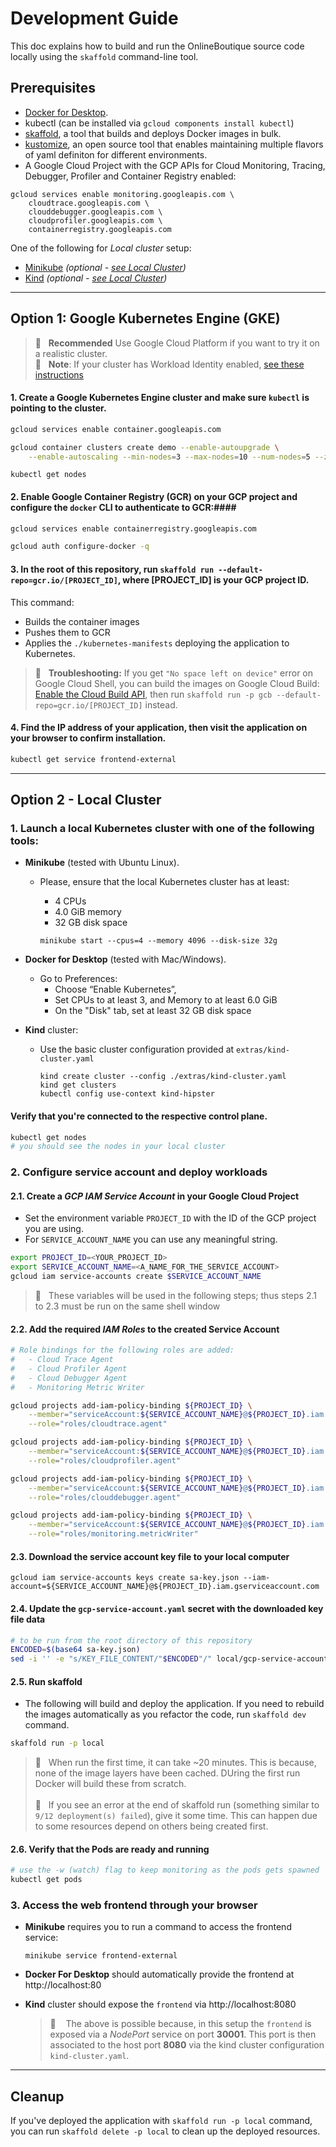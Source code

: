 # Development Guide

This doc explains how to build and run the OnlineBoutique source code locally
using the `skaffold` command-line tool.

## Prerequisites

- [Docker for Desktop](https://www.docker.com/products/docker-desktop).
- kubectl (can be installed via `gcloud components install kubectl`)
- [skaffold](https://skaffold.dev/docs/install/), a tool that builds and deploys
Docker images in bulk.
- [kustomize](https://kubectl.docs.kubernetes.io/installation/kustomize/), an
open source tool that enables maintaining multiple flavors of yaml definiton
for different environments.
- A Google Cloud Project with the GCP APIs for Cloud Monitoring, Tracing, Debugger, Profiler and Container Registry enabled:
```
gcloud services enable monitoring.googleapis.com \
    cloudtrace.googleapis.com \
    clouddebugger.googleapis.com \
    cloudprofiler.googleapis.com \
    containerregistry.googleapis.com
```

One of the following for _Local cluster_ setup:
- [Minikube](https://minikube.sigs.k8s.io/docs/start/) _(optional - [see Local Cluster](#option-2---local-cluster))_
- [Kind](https://kind.sigs.k8s.io/) _(optional - [see Local Cluster](#option-2---local-cluster))_
---

## Option 1: Google Kubernetes Engine (GKE)

> 🎯 &nbsp;&nbsp;**Recommended** Use Google Cloud Platform if you want to try it on
> a realistic cluster. <br>
> 🎯 &nbsp;&nbsp;**Note**: If your cluster has Workload Identity enabled,
> [see these instructions](/docs/workload-identity.md)

#### 1.  Create a Google Kubernetes Engine cluster and make sure `kubectl` is pointing to the cluster.
```sh
gcloud services enable container.googleapis.com
```

```sh
gcloud container clusters create demo --enable-autoupgrade \
    --enable-autoscaling --min-nodes=3 --max-nodes=10 --num-nodes=5 --zone=us-central1-a
```

```
kubectl get nodes
```

#### 2.  Enable Google Container Registry (GCR) on your GCP project and configure the `docker` CLI to authenticate to GCR:####

```sh
gcloud services enable containerregistry.googleapis.com
```

```sh
gcloud auth configure-docker -q
```

#### 3.  In the root of this repository, run `skaffold run --default-repo=gcr.io/[PROJECT_ID]`, where [PROJECT_ID] is your GCP project ID.

This command:

- Builds the container images
- Pushes them to GCR
- Applies the `./kubernetes-manifests` deploying the application to Kubernetes.

> 🎯 &nbsp;&nbsp;**Troubleshooting:** If you get `"No space left on device"` error on Google
Cloud Shell, you can build the images on Google Cloud Build: [Enable the
Cloud Build
API](https://console.cloud.google.com/flows/enableapi?apiid=cloudbuild.googleapis.com),
then run `skaffold run -p gcb --default-repo=gcr.io/[PROJECT_ID]` instead.

#### 4.  Find the IP address of your application, then visit the application on your browser to confirm installation.
```sh
kubectl get service frontend-external
```
---

## Option 2 - Local Cluster

### 1. Launch a local Kubernetes cluster with one of the following tools:

- **Minikube** (tested with Ubuntu Linux).
  - Please, ensure that the local Kubernetes cluster has at least:
    - 4 CPUs
    - 4.0 GiB memory
    - 32 GB disk space

    ```shell
    minikube start --cpus=4 --memory 4096 --disk-size 32g
    ```

- **Docker for Desktop** (tested with Mac/Windows).
  - Go to Preferences:
    - Choose “Enable Kubernetes”,
    - Set CPUs to at least 3, and Memory to at least 6.0 GiB
    - On the "Disk" tab, set at least 32 GB disk space

- **Kind** cluster:
  - Use the basic cluster configuration provided at `extras/kind-cluster.yaml`
    ```shell
    kind create cluster --config ./extras/kind-cluster.yaml
    kind get clusters
    kubectl config use-context kind-hipster
    ```
#### Verify that you're connected to the respective control plane.
```sh
kubectl get nodes
# you should see the nodes in your local cluster
```

### 2. Configure service account and deploy workloads
#### 2.1. Create a _GCP IAM Service Account_ in your Google Cloud Project
- Set the environment variable `PROJECT_ID` with the ID of the GCP project
you are using.
- For `SERVICE_ACCOUNT_NAME` you can use any meaningful string.
```sh
export PROJECT_ID=<YOUR_PROJECT_ID>
export SERVICE_ACCOUNT_NAME=<A_NAME_FOR_THE_SERVICE_ACCOUNT>
gcloud iam service-accounts create $SERVICE_ACCOUNT_NAME
  ```
> 🎯 &nbsp;&nbsp;These variables will be used in the following steps; thus steps
2.1 to 2.3 must be run on the same shell window

#### 2.2. Add the required _IAM Roles_ to the created Service Account
```sh
# Role bindings for the following roles are added:
#   - Cloud Trace Agent
#   - Cloud Profiler Agent
#   - Cloud Debugger Agent
#   - Monitoring Metric Writer

gcloud projects add-iam-policy-binding ${PROJECT_ID} \
    --member="serviceAccount:${SERVICE_ACCOUNT_NAME}@${PROJECT_ID}.iam.gserviceaccount.com" \
    --role="roles/cloudtrace.agent"

gcloud projects add-iam-policy-binding ${PROJECT_ID} \
    --member="serviceAccount:${SERVICE_ACCOUNT_NAME}@${PROJECT_ID}.iam.gserviceaccount.com" \
    --role="roles/cloudprofiler.agent"

gcloud projects add-iam-policy-binding ${PROJECT_ID} \
    --member="serviceAccount:${SERVICE_ACCOUNT_NAME}@${PROJECT_ID}.iam.gserviceaccount.com" \
    --role="roles/clouddebugger.agent"

gcloud projects add-iam-policy-binding ${PROJECT_ID} \
    --member="serviceAccount:${SERVICE_ACCOUNT_NAME}@${PROJECT_ID}.iam.gserviceaccount.com" \
    --role="roles/monitoring.metricWriter"
```

#### 2.3. Download the **service account key file** to your local computer
```sh\
gcloud iam service-accounts keys create sa-key.json --iam-account=${SERVICE_ACCOUNT_NAME}@${PROJECT_ID}.iam.gserviceaccount.com
```

#### 2.4. Update the `gcp-service-account.yaml` secret with the downloaded key file data
  ```sh
  # to be run from the root directory of this repository
  ENCODED=$(base64 sa-key.json)
  sed -i '' -e "s/KEY_FILE_CONTENT/"$ENCODED"/" local/gcp-service-account.yaml
  ```
#### 2.5. Run skaffold
- The following will build and deploy the application. If you need to rebuild
the images automatically as you refactor the code, run `skaffold dev` command.
```sh
skaffold run -p local
```
> 🎯 &nbsp;&nbsp;When run the first time, it can take ~20 minutes. This
is because, none of the image layers have been cached. DUring the first run
Docker will build these from scratch.<br><br>
> 🎯 &nbsp;&nbsp;If you see an error at the end of skaffold run (something similar to
`9/12 deployment(s) failed`), give it some time. This can happen due to some
resources depend on others being created first.

#### 2.6. Verify that the Pods are ready and running
```sh
# use the -w (watch) flag to keep monitoring as the pods gets spawned
kubectl get pods
```

### 3. Access the web frontend through your browser
- **Minikube** requires you to run a command to access the frontend service:
  ```shell
  minikube service frontend-external
  ```

- **Docker For Desktop** should automatically provide the frontend at http://localhost:80

- **Kind** cluster should expose the `frontend` via http://localhost:8080
  > 🎯 &nbsp;&nbsp; The above is possible because, in this setup the
  `frontend` is exposed via a _NodePort_ service on port **30001**. This port is
    then associated to the host port **8080** via the kind cluster configuration
    `kind-cluster.yaml`.
---

## Cleanup

If you've deployed the application with `skaffold run -p local` command,
you can run `skaffold delete -p local` to clean up the deployed resources.
